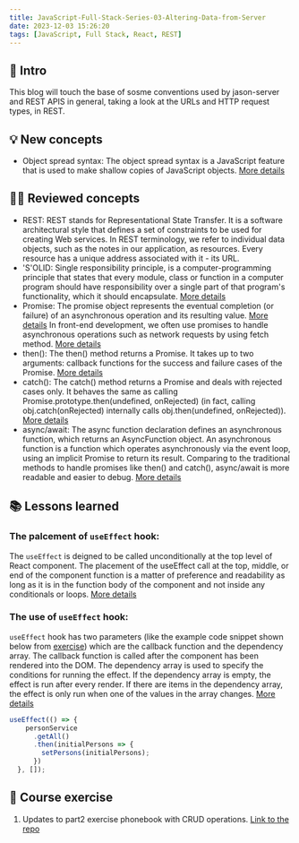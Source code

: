 ```yaml
---
title: JavaScript-Full-Stack-Series-03-Altering-Data-from-Server
date: 2023-12-03 15:26:20
tags: [JavaScript, Full Stack, React, REST]
---
```


## 🔎 Intro

This blog will touch the base of sosme conventions used by jason-server and REST APIS in general, taking a look at the URLs and HTTP request types, in REST.

<!-- more -->

## 💡 New concepts

- Object spread syntax:
The object spread syntax is a JavaScript feature that is used to make shallow copies of JavaScript objects. [More details](https://developer.mozilla.org/en-US/docs/Web/JavaScript/Reference/Operators/Spread_syntax)

## 👨‍💻 Reviewed concepts

- REST:
REST stands for Representational State Transfer. It is a software architectural style that defines a set of constraints to be used for creating Web services. In REST terminology, we refer to individual data objects, such as the notes in our application, as resources. Every resource has a unique address associated with it - its URL.
- 'S'OLID:
Single responsibility principle, is a computer-programming principle that states that every module, class or function in a computer program should have responsibility over a single part of that program's functionality, which it should encapsulate. [More details](https://en.wikipedia.org/wiki/Single_responsibility_principle)
- Promise:
The promise object represents the eventual completion (or failure) of an asynchronous operation and its resulting value. [More details](https://dogecat0.github.io/2023/11/30/JavaScript-Full-Stack-Series/03-Get-Data-from-Server.html)
In front-end development, we often use promises to handle asynchronous operations such as network requests by using fetch method. [More details](https://javascript.info/promise-chaining#bigger-example-fetch)
- then():
The then() method returns a Promise. It takes up to two arguments: callback functions for the success and failure cases of the Promise. [More details](https://developer.mozilla.org/en-US/docs/Web/JavaScript/Reference/Global_Objects/Promise/then)
- catch():
The catch() method returns a Promise and deals with rejected cases only. It behaves the same as calling Promise.prototype.then(undefined, onRejected) (in fact, calling obj.catch(onRejected) internally calls obj.then(undefined, onRejected)). [More details](https://developer.mozilla.org/en-US/docs/Web/JavaScript/Reference/Global_Objects/Promise/catch)
- async/await:
The async function declaration defines an asynchronous function, which returns an AsyncFunction object. An asynchronous function is a function which operates asynchronously via the event loop, using an implicit Promise to return its result. Comparing to the traditional methods to handle promises like then() and catch(), async/await is more readable and easier to debug. [More details](https://developer.mozilla.org/en-US/docs/Web/JavaScript/Reference/Statements/async_function)

## 📚 Lessons learned

### The palcement of `useEffect` hook:

The `useEffect` is deigned to be called unconditionally at the top level of React component. The placement of the useEffect call at the top, middle, or end of the component function is a matter of preference and readability as long as it is in the function body of the component and not inside any conditionals or loops. [More details](https://react.dev/reference/react/useEffect)

### The use of `useEffect` hook:

`useEffect` hook has two parameters (like the example code snippet shown below from [exercise](https://github.com/Dogecat0/fullstack_open/blob/main/part2/phonebook/src/App.jsx)) which are the callback function and the dependency array. The callback function is called after the component has been rendered into the DOM. The dependency array is used to specify the conditions for running the effect. If the dependency array is empty, the effect is run after every render. If there are items in the dependency array, the effect is only run when one of the values in the array changes. [More details](https://react.dev/reference/react/useEffect#useeffect)

```jsx
useEffect(() => {
    personService
      .getAll()
      .then(initialPersons => {
        setPersons(initialPersons);
      })
  }, []);
```

## 📝 Course exercise

1. Updates to part2 exercise phonebook with CRUD operations. [Link to the repo](https://github.com/Dogecat0/fullstack_open/tree/main/part2/phonebook)
